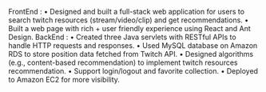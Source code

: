FrontEnd :
•	Designed and built a full-stack web application for users to search twitch resources (stream/video/clip) and get recommendations. 
•	Built a web page with rich + user friendly experience using React and Ant Design.
BackEnd :
•	Created three Java servlets with RESTful APIs to handle HTTP requests and responses.
•	Used MySQL database on Amazon RDS to store position data fetched from Twitch API.
•	Designed algorithms (e.g., content-based recommendation) to implement twitch resources recommendation.
•	Support login/logout and favorite collection.
•	Deployed to Amazon EC2 for more visibility.
